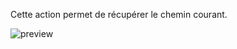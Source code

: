 Cette action permet de récupérer le chemin courant.

![preview](/images/route/actions/getPathname-fr.png)